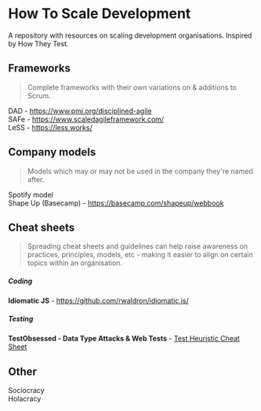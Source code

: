 # How To Scale Development
A repository with resources on scaling development organisations. Inspired by How They Test.<br>


## Frameworks
> Complete frameworks with their own variations on & additions to Scrum.

DAD  - https://www.pmi.org/disciplined-agile <br>
SAFe - https://www.scaledagileframework.com/ <br>
LeSS - https://less.works/ <br>

## Company models
> Models which may or may not be used in the company they're named after.  

Spotify model <br>
Shape Up (Basecamp) - https://basecamp.com/shapeup/webbook <br>

## Cheat sheets
> Spreading cheat sheets and guidelines can help raise awareness on practices, principles, models, etc - making it easier to align on certain topics within an organisation.  

##### Coding
**Idiomatic JS** - https://github.com/rwaldron/idiomatic.js/

##### Testing
**TestObsessed - Data Type Attacks & Web Tests** - [Test Heuristic Cheat Sheet](https://testobsessed.com/wp-content/uploads/2011/04/testheuristicscheatsheetv1.pdf)

## Other
Sociocracy <br>
Holacracy <br>
 
